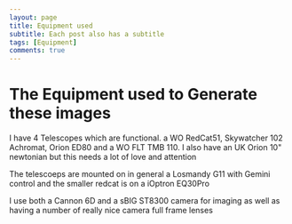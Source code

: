 ```yaml
---
layout: page
title: Equipment used
subtitle: Each post also has a subtitle
tags: [Equipment]
comments: true
---
```

# The Equipment used to Generate these images

I have 4 Telescopes which are functional. a WO RedCat51, Skywatcher 102 Achromat, Orion ED80 and a WO FLT TMB 110. I also have an UK Orion 10" newtonian but this needs a lot of love and attention 

The telescoeps are mounted on in general a Losmandy G11 with Gemini control and the smaller redcat is on a iOptron EQ30Pro

I use both a Cannon 6D and a sBIG ST8300 camera for imaging as well as having a number of really nice camera full frame lenses